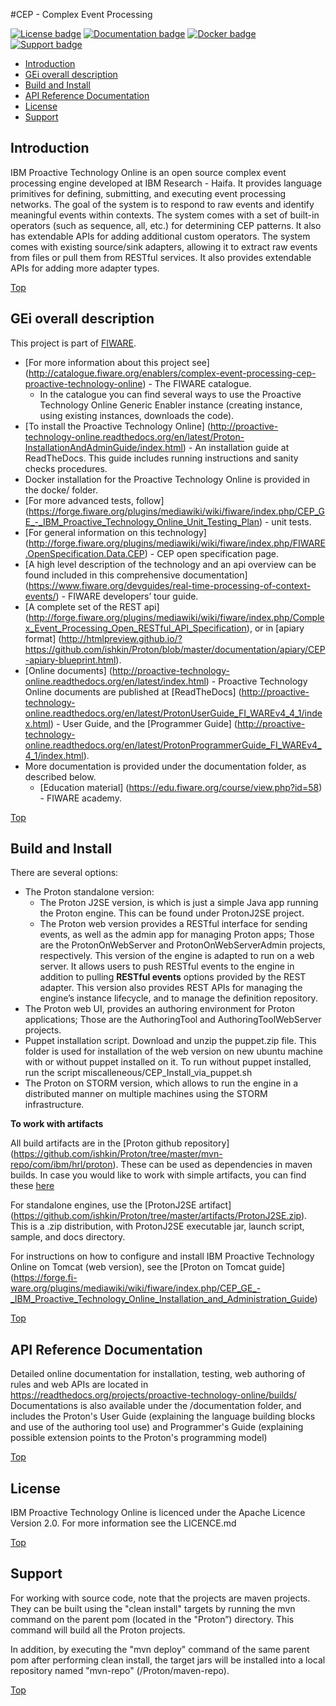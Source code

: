 #<a name="top"></a>CEP - Complex Event Processing

[![License badge](https://img.shields.io/hexpm/l/plug.svg)](https://opensource.org/licenses/Apache-2.0)
[![Documentation badge](https://readthedocs.org/projects/fiware-orion/badge/?version=latest)](http://proactive-technology-online.readthedocs.org/en/latest/Proton-InstallationAndAdminGuide/index.html)
[![Docker badge](https://img.shields.io/docker/pulls/fiware/proactivetechnologyonline.svg)](https://hub.docker.com/r/fiware/proactivetechnologyonline/)
[![Support badge]( https://img.shields.io/badge/support-sof-yellowgreen.svg)](http://stackoverflow.com/questions/tagged/cep)

* [Introduction](#introduction)
* [GEi overall description](#gei-overall-description)
* [Build and Install](#build-and-install)
* [API Reference Documentation](#api-reference-documentation)
* [License](#license)
* [Support](#support)

## Introduction
IBM Proactive Technology Online is an open source complex event processing engine developed at IBM Research - Haifa. It provides language primitives for defining,
submitting, and executing event processing networks. The goal of the system is to respond to raw events and identify meaningful events within contexts. 
The system comes with a set of built-in operators (such as sequence, all, etc.) for determining CEP patterns. 
It also has extendable APIs for adding additional custom operators. The system comes with existing source/sink adapters, allowing it to extract raw events from files or pull 
them from RESTful services. It also provides extendable APIs for adding more adapter types. 

[Top](#top)

## GEi overall description

This project is part of [FIWARE](https://www.fiware.org/).
* [For more information about this project see] (http://catalogue.fiware.org/enablers/complex-event-processing-cep-proactive-technology-online) - The FIWARE catalogue. 
  * In the catalogue you can find several ways to use the Proactive Technology Online Generic Enabler instance (creating instance, using existing instances, downloads the code). 
* [To install the Proactive Technology Online] (http://proactive-technology-online.readthedocs.org/en/latest/Proton-InstallationAndAdminGuide/index.html) - An installation guide at ReadTheDocs. This guide includes running instructions and sanity checks procedures. 
* Docker installation for the Proactive Technology Online is provided in the docke/ folder.
* [For more advanced tests, follow] (https://forge.fiware.org/plugins/mediawiki/wiki/fiware/index.php/CEP_GE_-_IBM_Proactive_Technology_Online_Unit_Testing_Plan) - unit tests.
* [For general information on this technology] (http://forge.fiware.org/plugins/mediawiki/wiki/fiware/index.php/FIWARE.OpenSpecification.Data.CEP) - CEP open specification page.
* [A high level description of the technology and an api overview can be found included in this comprehensive documentation] (https://www.fiware.org/devguides/real-time-processing-of-context-events/) - FIWARE developers’ tour guide.
* [A complete set of the REST api] (http://forge.fiware.org/plugins/mediawiki/wiki/fiware/index.php/Complex_Event_Processing_Open_RESTful_API_Specification), or in [apiary format] (http://htmlpreview.github.io/?https://github.com/ishkin/Proton/blob/master/documentation/apiary/CEP-apiary-blueprint.html).
* [Online documents] (http://proactive-technology-online.readthedocs.org/en/latest/index.html) - Proactive Technology Online documents are published at [ReadTheDocs] (http://proactive-technology-online.readthedocs.org/en/latest/ProtonUserGuide_FI_WAREv4_4_1/index.html) - User Guide, and the [Programmer Guide] (http://proactive-technology-online.readthedocs.org/en/latest/ProtonProgrammerGuide_FI_WAREv4_4_1/index.html). 
* More documentation is provided under the documentation folder, as described below. 
  * [Education material] (https://edu.fiware.org/course/view.php?id=58) - FIWARE academy.

[Top](#top)

## Build and Install
There are several options:
* The Proton standalone version:
  * The Proton J2SE version,  is which is just a simple Java app running the Proton engine. This can be found under ProtonJ2SE project.
  * The Proton web version provides a RESTful interface for sending events, as well as the admin app for managing Proton apps; Those are 
the ProtonOnWebServer and ProtonOnWebServerAdmin projects, respectively.
This version of the engine is adapted to run on a web server. It allows users to push RESTful events to the engine in addition to pulling 
**RESTful events** options provided by the REST adapter. This version also provides REST APIs for managing the engine’s instance lifecycle, and to manage the definition repository.
* The Proton web UI,  provides an authoring environment for Proton applications; Those are the AuthoringTool and AuthoringToolWebServer projects.
* Puppet installation script. Download and unzip the puppet.zip file. This folder is used for installation of the web version on new ubuntu machine with or without puppet installed on it. To run without puppet installed, run the script miscalleneous/CEP_Install_via_puppet.sh
* The Proton on STORM version, which allows to run the engine in a distributed manner on multiple machines using the STORM infrastructure.

**To work with artifacts** 

All build artifacts are in the [Proton github repository] (https://github.com/ishkin/Proton/tree/master/mvn-repo/com/ibm/hrl/proton). These can be used as dependencies in maven builds. 
In case you would like to work with simple artifacts, you can find these [here](https://github.com/ishkin/Proton/tree/master/artifacts)

For standalone engines, use the [ProtonJ2SE artifact] (https://github.com/ishkin/Proton/tree/master/artifacts/ProtonJ2SE.zip). This is a .zip distribution, with ProtonJ2SE executable jar, launch script, sample, and docs directory. 

For instructions on how to configure and install IBM Proactive Technology Online on Tomcat (web version), see the [Proton on Tomcat guide] (https://forge.fi-ware.org/plugins/mediawiki/wiki/fiware/index.php/CEP_GE_-_IBM_Proactive_Technology_Online_Installation_and_Administration_Guide)

[Top](#top)

## API Reference Documentation

Detailed online documentation for installation, testing, web authoring of rules and web APIs are located in https://readthedocs.org/projects/proactive-technology-online/builds/
Documentations is also available under the /documentation folder, and includes the Proton's User Guide (explaining the language building blocks and use of the authoring tool use) and Programmer's Guide (explaining possible extension points to the Proton's programming model)

[Top](#top)

## License
IBM Proactive Technology Online is licenced under the Apache Licence Version 2.0. For more information see the LICENCE.md

[Top](#top)

## Support 
For working with source code, note that the projects are maven projects. 
They can be built using the "clean install" targets by running the mvn command on the parent pom (located in the "Proton”) directory. 
This command will build all the Proton projects.

In addition, by executing the "mvn deploy" 	command of the same parent pom after performing clean install, the target jars will be installed into a local repository named "mvn-repo" (/Proton/maven-repo).

[Top](#top)

